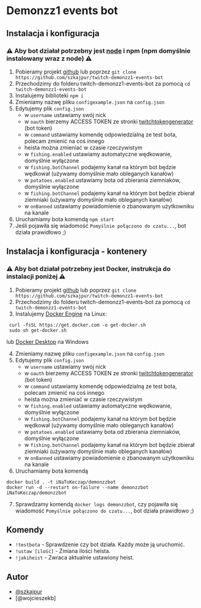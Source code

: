 # Demonzz1 events bot

## Instalacja i konfiguracja

### ⚠️ Aby bot działał potrzebny jest [node](https://nodejs.org/en/download) i npm (npm domyślnie instalowany wraz z node) ⚠️

1. Pobieramy projekt [github](https://github.com/szkajpur/twitch-demonzz1-events-bot/archive/master.zip) lub poprzez `git clone https://github.com/szkajpur/twitch-demonzz1-events-bot`
2. Przechodzimy do folderu twitch-demonzz1-events-bot za pomocą `cd twitch-demonzz1-events-bot`
3. Instalujemy biblioteki `npm i`
4. Zmieniamy nazwę pliku `configexample.json` na `config.json`
5. Edytujemy plik `config.json`
   - w `username` ustawiamy swój nick
   - w `oauth` bierzemy ACCESS TOKEN ze stronki [twitchtokengenerator](https://twitchtokengenerator.com/) (bot token)
   - w `command` ustawiamy komendę odpowiedzialną ze test bota, polecam zmienić na coś innego
   - heista można zmieniać w czasie rzeczywistym
   - w `fishing.enabled` ustawiamy automatyczne wędkowanie, domyślnie wyłączone
   - w `fishing.botChannel` podajemy kanał na którym bot będzie wędkował (używamy domyślnie mało obleganych kanałów)
   - w `potatoes.enabled` ustawiamy bota od zbierania ziemniaków, domyślnie wyłączone
   - w `fishing.botChannel` podajemy kanał na którym bot będzie zbierał ziemniaki (używamy domyślnie mało obleganych kanałów)
   - w `onBanned` ustawiamy powiadomienie o zbanowanym użytkowniku na kanale
6. Uruchamiamy bota komendą `npm start`
7. Jeśli pojawiła się wiadomość `Pomyślnie połączono do czatu...`, bot działa prawidłowo ;)

## Instalacja i konfiguracja - kontenery

### ⚠️ Aby bot działał potrzebny jest Docker, instrukcja do instalacji poniżej ⚠️

1. Pobieramy projekt [github](https://github.com/szkajpur/twitch-demonzz1-events-bot/archive/master.zip) lub poprzez `git clone https://github.com/szkajpur/twitch-demonzz1-events-bot`
2. Przechodzimy do folderu twitch-demonzz1-events-bot za pomocą `cd twitch-demonzz1-events-bot`
3. Instalujemy [Docker Engine](https://docs.docker.com/engine/install/ubuntu/) na Linux:
```
 curl -fsSL https://get.docker.com -o get-docker.sh
 sudo sh get-docker.sh
```
lub [Docker Desktop](https://docs.docker.com/desktop/install/windows-install/) na Windows

4. Zmieniamy nazwę pliku `configexample.json` na `config.json`
5. Edytujemy plik `config.json`
   - w `username` ustawiamy swój nick
   - w `oauth` bierzemy ACCESS TOKEN ze stronki [twitchtokengenerator](https://twitchtokengenerator.com/) (bot token)
   - w `command` ustawiamy komendę odpowiedzialną ze test bota, polecam zmienić na coś innego
   - heista można zmieniać w czasie rzeczywistym
   - w `fishing.enabled` ustawiamy automatyczne wędkowanie, domyślnie wyłączone
   - w `fishing.botChannel` podajemy kanał na którym bot będzie wędkował (używamy domyślnie mało obleganych kanałów)
   - w `potatoes.enabled` ustawiamy bota od zbierania ziemniaków, domyślnie wyłączone
   - w `fishing.botChannel` podajemy kanał na którym bot będzie zbierał ziemniaki (używamy domyślnie mało obleganych kanałów)
   - w `onBanned` ustawiamy powiadomienie o zbanowanym użytkowniku na kanale
6. Uruchamiamy bota komendą
```
docker build . -t iNaToKeczap/demonzzbot
docker run -d --restart on-failure --name demonzzbot iNaToKeczap/demonzzbot
```
7. Sprawdzamy komendą `docker logs demonzzbot`, czy pojawiła się wiadomość `Pomyślnie połączono do czatu...`, bot działa prawidłowo ;)

## Komendy

- `!testbota` - Sprawdzenie czy bot działa. Każdy może ją uruchomić.
- `!ustaw [ilość]` - Zmiana ilości heista. 
- `!jakiheist` - Zwraca aktualnie ustawiony heist.


## Autor

- [@szkajpur](https://www.twitch.tv/szkajpur)
- [@wojcieszekb]
